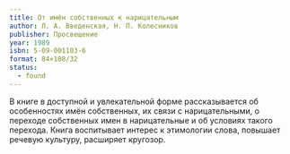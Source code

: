 ```yaml
---
title: От имён собственных к нарицательным
author: Л. А. Введенская, Н. П. Колесников
publisher: Просвещение
year: 1989
isbn: 5-09-001103-6
format: 84×108/32
status:
  - found
---
```


В книге в доступной и увлекательной форме рассказывается об особенностях имён собственных, их связи с нарицательными, о переходе собственных имен в нарицательные и об условиях такого перехода.
Книга воспитывает интерес к этимологии слова, повышает речевую культуру, расширяет кругозор.
